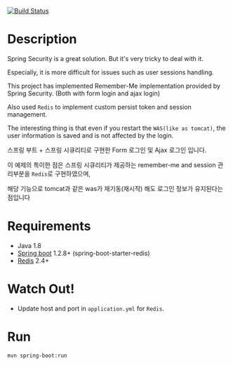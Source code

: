 [![Build Status](https://travis-ci.org/okihouse/spring-boot-security-with-redis.svg?branch=master)](https://travis-ci.org/okihouse/spring-boot-security-with-redis)

Description
=========

Spring Security is a great solution.
But it's very tricky to deal with it.

Especially, it is more difficult for issues such as user sessions handling.

This project has implemented Remember-Me implementation provided by Spring Security.
(Both with form login and ajax login)

Also used `Redis` to implement custom persist token and session management.

The interesting thing is that even if you restart the `WAS(like as tomcat)`,
the user information is saved and is not affected by the login.

스프링 부트 + 스프링 시큐리티로 구현한 Form 로그인 및 Ajax 로그인 입니다.

이 예제의 특이한 점은 스프링 시큐리티가 제공하는 remember-me and session 관리부분을 `Redis`로 구현하였으며,

해당 기능으로 tomcat과 같은 was가 재기동(재시작) 해도 로그인 정보가 유지된다는 점입니다

Requirements
=====

* Java 1.8
* [Spring boot](http://projects.spring.io/spring-boot/) 1.2.8+ (spring-boot-starter-redis)
* [Redis](http://redis.io/) 2.4+

Watch Out!
=====

* Update host and port in `application.yml` for `Redis`.

Run
===

```bash
mvn spring-boot:run
```
